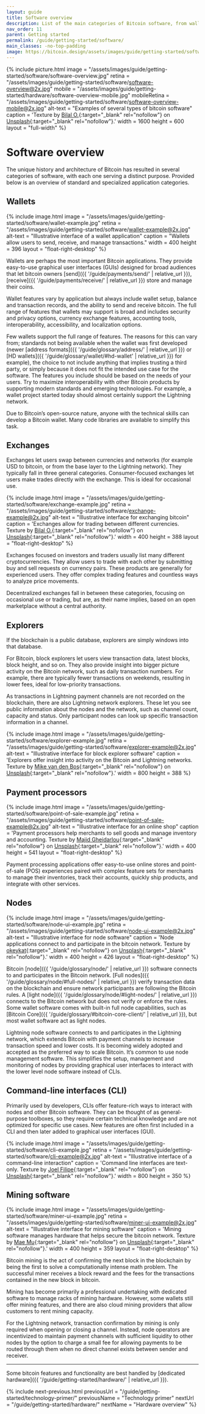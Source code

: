 ```yaml
---
layout: guide
title: Software overview
description: List of the main categories of Bitcoin software, from wallets to nodes.
nav_order: 11
parent: Getting started
permalink: /guide/getting-started/software/
main_classes: -no-top-padding
image: https://bitcoin.design/assets/images/guide/getting-started/software/software-preview.jpg
---
```


<!--

Editor's notes

This page highlights some of the most common software categories. Future expansion
could be to create sub-pages for each category to discusss it in more detail.

Illustration sources

- https://www.figma.com/file/JxAYVV6pkXLvh60I62RQ6o/BDG-Software-overview-illustrations?node-id=1%3A2

-->

{% include picture.html
   image = "/assets/images/guide/getting-started/software/software-overview.jpg"
   retina = "/assets/images/guide/getting-started/software/software-overview@2x.jpg"
   mobile = "/assets/images/guide/getting-started/hardware/software-overview-mobile.jpg"
   mobileRetina = "/assets/images/guide/getting-started/software/software-overview-mobile@2x.jpg"
   alt-text = "Examples of several types of bitcoin software"
   caption = 'Texture by [Bilal O.](https://unsplash.com/@lightcircle){:target="_blank" rel="nofollow"} on [Unsplash](https://unsplash.com){:target="_blank" rel="nofollow"}.'
   width = 1600
   height = 600
   layout = "full-width"
%}

# Software overview

The unique history and architecture of Bitcoin has resulted in several categories of software, with each one serving a distinct purpose. Provided below is an overview of standard and specialized application categories.

## Wallets

<div class="center" markdown="1">

{% include image.html
   image = "/assets/images/guide/getting-started/software/wallet-example.jpg"
   retina = "/assets/images/guide/getting-started/software/wallet-example@2x.jpg"
   alt-text = "Illustrative interface of a wallet application"
   caption = "Wallets allow users to send, receive, and manage transactions."
   width = 400
   height = 396
   layout = "float-right-desktop"
%}

Wallets are perhaps the most important Bitcoin applications. They provide easy-to-use graphical user interfaces (GUIs) designed for broad audiences that let bitcoin owners [send]({{ '/guide/payments/send/' | relative_url }}), [receive]({{ '/guide/payments/receive/' | relative_url }}) store and manage their coins.

Wallet features vary by application but always include wallet setup, balance and transaction records, and the ability to send and receive bitcoin. The full range of features that wallets may support is broad and includes security and privacy options, currency exchange features, accounting tools, interoperability, accessibility, and localization options.

Few wallets support the full range of features. The reasons for this can vary from; standards not being available when the wallet was first developed (newer [address formats]({{ '/guide/glossary/address/' | relative_url }}) or [HD wallets]({{ '/guide/glossary/wallet/#hd-wallet' | relative_url }}) for example), the choice to not include anything that implies trusting a third party, or simply because it does not fit the intended use case for the software.
The features you include should be based on the needs of your users. Try to maximize interoperability with other Bitcoin products by supporting modern standards and emerging technologies. For example, a wallet project started today should almost certainly support the Lightning network.

Due to Bitcoin’s open-source nature, anyone with the technical skills can develop a Bitcoin wallet. Many code libraries are available to simplify this task.

</div>

## Exchanges

<div class="center" markdown="1">

Exchanges let users swap between currencies and networks (for example USD to bitcoin, or from the base layer to the Lightning network). They typically fall in three general categories. Consumer-focused exchanges let users make trades directly with the exchange. This is ideal for occasional use.


{% include image.html
   image = "/assets/images/guide/getting-started/software/exchange-example.jpg"
   retina = "/assets/images/guide/getting-started/software/exchange-example@2x.jpg"
   alt-text = "Illustrative interface for exchanging bitcoin"
   caption = 'Exchanges allow for trading between different currencies. Texture by [Bilal O.](https://unsplash.com/@lightcircle){:target="_blank" rel="nofollow"} on [Unsplash](https://unsplash.com){:target="_blank" rel="nofollow"}.'
   width = 400
   height = 388
   layout = "float-right-desktop"
%}

Exchanges focused on investors and traders usually list many different cryptocurrencies. They allow users to trade with each other by submitting buy and sell requests on currency pairs. These products are generally for experienced users. They offer complex trading features and countless ways to analyze price movements.

Decentralized exchanges fall in between these categories, focusing on occasional use or trading, but are, as their name implies, based on an open marketplace without a central authority.

</div>

## Explorers

If the blockchain is a public database, explorers are simply windows into that database.

For Bitcoin, block explorers let users view transaction data, latest blocks, block height, and so on. They also provide insight into bigger picture activity on the Bitcoin network, such as daily transaction numbers. For example, there are typically fewer transactions on weekends, resulting in lower fees, ideal for low-priority transactions.

As transactions in Lightning payment channels are not recorded on the blockchain, there are also Lightning network explorers. These let you see public information about the nodes and the network, such as channel count, capacity and status. Only participant nodes can look up specific transaction information in a channel.

{% include image.html
   image = "/assets/images/guide/getting-started/software/explorer-example.jpg"
   retina = "/assets/images/guide/getting-started/software/explorer-example@2x.jpg"
   alt-text = "Illustrative interface for block explorer software"
   caption = 'Explorers offer insight into activity on the Bitcoin and Lightning networks. Texture by [Mike van den Bos](https://unsplash.com/@mike_van_den_bos){:target="_blank" rel="nofollow"} on [Unsplash](https://unsplash.com){:target="_blank" rel="nofollow"}.'
   width = 800
   height = 388
%}

## Payment processors

<div class="center" markdown="1">

{% include image.html
   image = "/assets/images/guide/getting-started/software/point-of-sale-example.jpg"
   retina = "/assets/images/guide/getting-started/software/point-of-sale-example@2x.jpg"
   alt-text = "Illustrative interface for an online shop"
   caption = 'Payment processors help merchants to sell goods and manage inventory and accounting. Texture by [Majid Gheidarlou](https://unsplash.com/@majidvj){:target="_blank" rel="nofollow"} on [Unsplash](https://unsplash.com){:target="_blank" rel="nofollow"}.'
   width = 400
   height = 541
   layout = "float-right-desktop"
%}

Payment processing applications offer easy-to-use online stores and point-of-sale (POS) experiences paired with complex feature sets for merchants to manage their inventories, track their accounts, quickly ship products, and integrate with other services.

</div>

## Nodes

<div class="center" markdown="1">

{% include image.html
   image = "/assets/images/guide/getting-started/software/node-ui-example.jpg"
   retina = "/assets/images/guide/getting-started/software/node-ui-example@2x.jpg"
   alt-text = "Illustrative interface for node software"
   caption = 'Node applications connect to and participate in the bitcoin network. Texture by [okeykat](https://unsplash.com/@okeykat){:target="_blank" rel="nofollow"} on [Unsplash](https://unsplash.com){:target="_blank" rel="nofollow"}.'
   width = 400
   height = 426
   layout = "float-right-desktop"
%}

Bitcoin [node]({{ '/guide/glossary/node/' | relative_url }}) software connects to and participates in the Bitcoin network. [Full nodes]({{ '/guide/glossary/node/#full-nodes/' | relative_url }}) verify transaction data on the blockchain and ensure network participants are following the Bitcoin rules. A [light node]({{ '/guide/glossary/node/#light-nodes/' | relative_url }}) connects to the Bitcoin network but does not verify or enforce the rules. Some wallet software comes with built-in full node capabilities, such as [Bitcoin Core]({{ '/guide/glossary/#bitcoin-core-client/' | relative_url }}), but most wallet software act as light nodes. 

Lightning node software connects to and participates in the Lightning network, which extends Bitcoin with payment channels to increase transaction speed and lower costs. It is becoming widely adopted and accepted as the preferred way to scale Bitcoin.
It’s common to use node management software. This simplifies the setup, management and monitoring of nodes by providing graphical user interfaces to interact with the lower level node software instead of CLIs.

</div>

## Command-line interfaces (CLI)

Primarily used by developers, CLIs offer feature-rich ways to interact with nodes and other Bitcoin software. They can be thought of as general-purpose toolboxes, so they require certain technical knowledge and are not optimized for specific use cases. New features are often first included in a CLI and then later added to graphical user interfaces (GUI).

{% include image.html
   image = "/assets/images/guide/getting-started/software/cli-example.jpg"
   retina = "/assets/images/guide/getting-started/software/cli-example@2x.jpg"
   alt-text = "Illustrative interface of a command-line interaction"
   caption = 'Command line interfaces are text-only. Texture by [Joel Filipe](https://unsplash.com/@joelfilip){:target="_blank" rel="nofollow"} on [Unsplash](https://unsplash.com){:target="_blank" rel="nofollow"}.'
   width = 800
   height = 350
%}

## Mining software

<div class="center" markdown="1">

{% include image.html
   image = "/assets/images/guide/getting-started/software/miner-ui-example.jpg"
   retina = "/assets/images/guide/getting-started/software/miner-ui-example@2x.jpg"
   alt-text = "Illustrative interface for mining software"
   caption = 'Mining software manages hardware that helps secure the bitcoin network. Texture by [Mae Mu](https://unsplash.com/@picoftasty){:target="_blank" rel="nofollow"} on [Unsplash](https://unsplash.com){:target="_blank" rel="nofollow"}.'
   width = 400
   height = 359
   layout = "float-right-desktop"
%}

Bitcoin mining is the act of confirming the next block in the blockchain by being the first to solve a computationally intense math problem. The successful miner receives a block reward and the fees for the transactions contained in the new block in bitcoin.

Mining has become primarily a professional undertaking with dedicated software to manage racks of mining hardware. However, some wallets still offer mining features, and there are also cloud mining providers that allow customers to rent mining capacity.

For the Lightning network, transaction confirmation by mining is only required when opening or closing a channel. Instead, node operators are incentivized to maintain payment channels with sufficient liquidity to other nodes by the option to charge a small fee for allowing payments to be routed through them when no direct channel exists between sender and receiver.

</div>

---

Some bitcoin features and functionality are best handled by [dedicated hardware]({{ '/guide/getting-started/hardware/' | relative_url }}).

{% include next-previous.html
   previousUrl = "/guide/getting-started/technology-primer/"
   previousName = "Technology primer"
   nextUrl = "/guide/getting-started/hardware/"
   nextName = "Hardware overview"
%}
